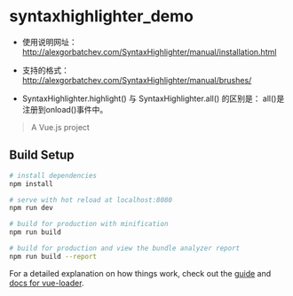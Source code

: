 # syntaxhighlighter_demo

* 使用说明网址：http://alexgorbatchev.com/SyntaxHighlighter/manual/installation.html
* 支持的格式：http://alexgorbatchev.com/SyntaxHighlighter/manual/brushes/

* SyntaxHighlighter.highlight() 与 SyntaxHighlighter.all() 的区别是：
all()是注册到onload()事件中。



> A Vue.js project

## Build Setup

``` bash
# install dependencies
npm install

# serve with hot reload at localhost:8080
npm run dev

# build for production with minification
npm run build

# build for production and view the bundle analyzer report
npm run build --report
```

For a detailed explanation on how things work, check out the [guide](http://vuejs-templates.github.io/webpack/) and [docs for vue-loader](http://vuejs.github.io/vue-loader).
